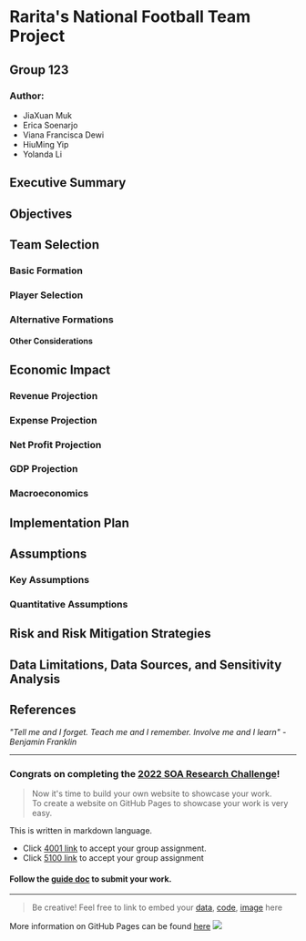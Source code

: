 # Rarita's National Football Team Project

## Group 123

### Author: 
>
* JiaXuan Muk
* Erica Soenarjo
* Viana Francisca Dewi
* HiuMing Yip
* Yolanda Li

## Executive Summary

## Objectives

## Team Selection
### Basic Formation
### Player Selection
### Alternative Formations
#### Other Considerations

## Economic Impact
### Revenue Projection
### Expense Projection
### Net Profit Projection
### GDP Projection
### Macroeconomics

## Implementation Plan

## Assumptions
### Key Assumptions
### Quantitative Assumptions

## Risk and Risk Mitigation Strategies

## Data Limitations, Data Sources, and Sensitivity Analysis

## References


_"Tell me and I forget. Teach me and I remember. Involve me and I learn" - Benjamin Franklin_

---

### Congrats on completing the [2022 SOA Research Challenge](https://www.soa.org/research/opportunities/2022-student-research-case-study-challenge/)!

>Now it's time to build your own website to showcase your work.  
>To create a website on GitHub Pages to showcase your work is very easy.

This is written in markdown language. 
>
* Click [4001 link](https://classroom.github.com/a/ggiq0YzO) to accept your group assignment.
* Click [5100 link](https://classroom.github.com/a/uVytCqDv) to accept your group assignment 

#### Follow the [guide doc](Doc1.pdf) to submit your work. 
---
>Be creative! Feel free to link to embed your [data](player_data_salaries_2020.csv), [code](sample-data-clean.ipynb), [image](ACC.png) here

More information on GitHub Pages can be found [here](https://pages.github.com/)
![](Actuarial.gif)
